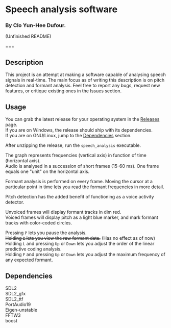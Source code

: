 # Speech analysis software
### By Clo Yun-Hee Dufour.

(Unfinished README)

===

## Description

This project is an attempt at making a software capable of analysing speech signals in real-time.
The main focus as of writing this description is on pitch detection and formant analysis.
Feel free to report any bugs, request new features, or critique existing ones in the Issues section.

## Usage

You can grab the latest release for your operating system in the [Releases](https://github.com/ichi-rika/speech-analysis/releases) page.  
If you are on Windows, the release should ship with its dependencies.  
If you are on GNU/Linux, jump to the [Dependencies](#dependencies) section.  

After unzipping the release, run the `speech_analysis` executable.  

The graph represents frequencies (vertical axis) in function of time (horizontal axis).  
Audio is analysed in a succession of short frames (15-60 ms). One frame equals one "unit" on the horizontal axis.  

Formant analysis is performed on every frame. Moving the cursor at a particular point in time lets you read the formant frequencies in more detail.  

Pitch detection has the added benefit of functioning as a voice activity detector.  

Unvoiced frames will display formant tracks in dim red.  
Voiced frames will display pitch as a light blue marker, and mark formant tracks with color-coded circles.  

Pressing `P` lets you pause the analysis.  
~~Holding `R` lets you view the raw formant data.~~ (Has no effect as of now)  
Holding `L` and pressing `Up` or `Down` lets you adjust the order of the linear predictive coding analysis.  
Holding `F` and pressing `Up` or `Down` lets you adjust the maximum frequency of any expected formant.  

## Dependencies

SDL2  
SDL2_gfx  
SDL2_ttf  
PortAudio19  
Eigen-unstable  
FFTW3  
boost  
